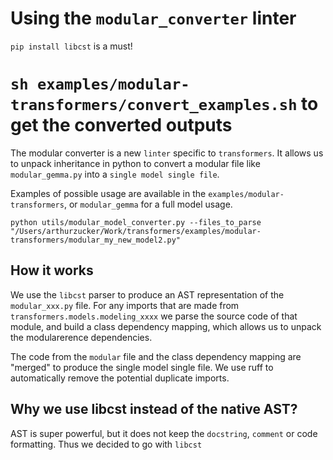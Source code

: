 # Using the `modular_converter` linter

`pip install libcst` is a must!

# `sh examples/modular-transformers/convert_examples.sh` to get the converted outputs

The modular converter is a new `linter` specific to `transformers`. It allows us to unpack inheritance in python to convert a modular file like `modular_gemma.py` into a `single model single file`. 

Examples of possible usage are available in the `examples/modular-transformers`, or `modular_gemma` for a full model usage.

`python utils/modular_model_converter.py --files_to_parse "/Users/arthurzucker/Work/transformers/examples/modular-transformers/modular_my_new_model2.py"`

## How it works
We use the `libcst` parser to produce an AST representation of the `modular_xxx.py` file. For any imports that are made from `transformers.models.modeling_xxxx` we parse the source code of that module, and build a class dependency mapping, which allows us to unpack the modularerence dependencies.

The code from the `modular` file and the class dependency mapping are "merged" to produce the single model single file. 
We use ruff to automatically remove the potential duplicate imports.

## Why we use libcst instead of the native AST?
AST is super powerful, but it does not keep the `docstring`, `comment` or code formatting. Thus we decided to go with `libcst`